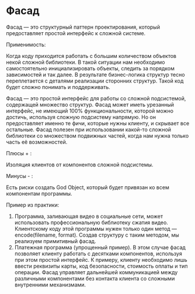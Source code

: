 # Фасад

Фасад — это структурный паттерн проектирования, который предоставляет простой интерфейс к сложной системе.

Применимость:

Когда коду приходится работать с большим количеством объектов некой сложной библиотеки. В такой ситуации нам необходимо
самостоятельно инициализировать объекты, следить за порядком зависимостей и так далее. В результате
бизнес-логика структур тесно переплетается с деталями реализации сторонних структур. Такой код будет сложно понимать и
поддерживать.

Фасад — это простой интерфейс для работы со сложной подсистемой, содержащей множество структур.
Фасад может иметь урезанный интерфейс, не имеющий 100% функциональности, которой можно достичь, используя сложную
подсистему напрямую. Но он предоставляет именно те фичи, которые нужны клиенту, и скрывает все остальные.
Фасад полезен при использовании какой-то сложной библиотеки со множеством подвижных частей, когда нам нужна только часть
её возможностей.

Плюсы + :

Изоляция клиентов от компонентов сложной подсистемы.

Минусы - :

Есть риски создать God Object, который будет привязан ко всем компонентам программы.

Пример из практики:

1) Программа, заливающая видео в социальные сети, может использовать профессиональную библиотеку сжатия видео.
   Клиентскому коду этой программы нужен только один метод — encode(filename, format).
   Создав структуру с таким методом, мы реализуем примитивный фасад.
2) Платежная программа (упрощенный пример). В этом случае фасад позволяет клиенту работать с десятками компонентов,
   используя при этом простой интерфейс. К примеру, клиенту необходимо лишь ввести реквизиты карты, код безопасности,
   стоимость оплаты и тип операции. Фасад управляет дальнейшей коммуникацией между различными компонентами без контакта
   клиента со сложными внутренними механизмами.